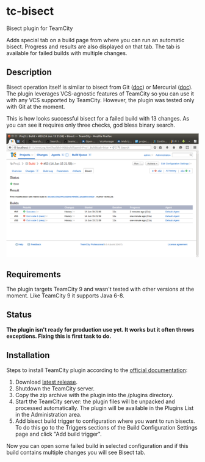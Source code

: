 # tc-bisect
Bisect plugin for TeamCity

Adds special tab on a build page from where you can run an automatic bisect.  Progress and results are also displayed on that tab.  The tab is available for failed builds with multiple changes.

## Description

Bisect operation itself is similar to bisect from Git ([doc](http://git-scm.com/docs/git-bisect)) or Mercurial ([doc](https://selenic.com/hg/help/bisect)).  The plugin leverages VCS-agnostic features of TeamCity so you can use it with any VCS supported by TeamCity.  However, the plugin was tested only with Git at the moment.

This is how looks successful bisect for a failed build with 13 changes.  As you can see it requires only three checks, god bless binary search.

![Screenshot of successful bisect for a failed build with 13 changes](https://raw.githubusercontent.com/tkirill/tc-bisect/f04d094e5520433bb8e3af22a2eef3d94aba66aa/screenshot-13-changes.png)

## Requirements

The plugin targets TeamCity 9 and wasn't tested with other versions at the moment.  Like TeamCity 9 it supports Java 6-8.

## Status

**The plugin isn't ready for production use yet.  It works but it often throws exceptions.  Fixing this is first task to do.**

## Installation

Steps to install TeamCity plugin according to the [official documentation][tc-plugin-install-doc]:

1. Download [latest release](https://github.com/tkirill/tc-bisect/releases/latest).
2. Shutdown the TeamCity server.
3. Copy the zip archive with the plugin into the <TeamCity Data Directory>/plugins directory.
4. Start the TeamCity server: the plugin files will be unpacked and processed automatically. The plugin will be available in the Plugins List in the Administration area.
5. Add bisect build trigger to configuration where you want to run bisects.  To do this go to the Triggers sections of the Build Configuration Settings page and click "Add build trigger".

Now you can open some failed build in selected configuration and if this build contains multiple changes you will see Bisect tab.

[tc-plugin-install-doc]: https://confluence.jetbrains.com/display/TCD9/Installing+Additional+Plugins "Installing Additional Plugins"
